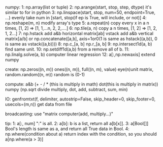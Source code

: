 numpy:
 1: np.array(list or tuple)
 2: np.arange(start, stop, step, dtype) it's similar to for in python
 3: np.linspace(start, stop, num=50, endpoint=True, ...) evenly take num in [start, stop(if ep is True, will include, or not)]
 4: np.reshape(m, n) modify array's type
 5: a.repeat(n) copy every x in a n times, [1, 2] => [1, 1,...n, 2, 2,....]
 6: np.tile(a, n) copy a n times, [1, 2] => [1, 2, 1, 2...]
 7: np.hstack add a&b horizontal matrix[ab] vstack add a&b vertical matrix[a/b] or np.concatenate([a,b], axis=1or0(1 is same as hstack((a,b)), 0 is same as vstack((a,b))))
 8: np.c_[a, b] np.r_[a, b]
 9: np.intersect1d(a, b) find same unit.
 10: np.setdiff1d(a,b) from a remove all of b.
 11: np.linalg.solve(a, b) computer linear regression
 12: a[:,np.newaxis] extend numpy

 create: np.zeros((n, m)) ones((n, m)), full((n, m), value) eye(n)unit matrix, random.random((n, m)) random is (0-1)

 compute: a&b (+ - / * (this is multiply in math) dot(this is multiply in matrix)) numpy (np.sqrt divide multiply, dot, add, subtract, sum, min)

 IO: genfromtxt(f, delimiter, autostrip=False, skip_header=0, skip_footer=0, usecols=(m,n)) get data from file

 broadcasting: use "matrix computer(add, multiply...)"

 tip:
  1: a[:, num] ":" is all.
  2: a[b]: b is a list, return all a[b[x]].
  3: a[Bool[]] Bool's length is same as a, and return all True data in Bool.
  4: np.where(condition about a) return index with the condition, so you should a[np.where(a > 3)]
 
